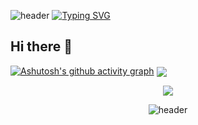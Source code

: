 ![header](https://capsule-render.vercel.app/api?type=waving&color=auto&height=200&section=header&text=Welcome%20to%20My%20Homepage!%20&fontColor=dec7fa&fontSize=50&theme=tokyonight)
[![Typing SVG](https://readme-typing-svg.demolab.com?font=Fira+Code&pause=1000&color=B626A6A1&background=5A3FFF00&center=true%C2%A0%E7%9C%9F&vCenter=true%C2%A0%E7%9C%9F&multiline=true&repeat=true%C2%A0%E7%9C%9F&random=false%C2%A0%E5%81%87&width=435&height=70&lines=Do+your+best+today+;You're+great+today+too+%EF%BC%81)](https://git.io/typing-svg)
## Hi there 👋


[![Ashutosh's github activity graph](https://github-readme-activity-graph.vercel.app/graph?username=Neutrin1&&theme=tokyo-night)](https://github.com/ashutosh00710/github-readme-activity-graph)
 <img align="center" src="https://github-readme-stats.vercel.app/api/wakatime?username=Neutrin1&theme=transparent&hide_border=true&layout=compact&langs_count=22" />

<div align="center">
<img align="center" src="https://skillicons.dev/icons?i=windows,linux,git,github,pytorch,c,cpp,py&theme=dark" />
  
<!--
**Neutrin1/Neutrin1** is a ✨ _special_ ✨ repository because its `README.md` (this file) appears on your GitHub profile.

Here are some ideas to get you started:

- 🔭 I’m currently working on ...
- 🌱 I’m currently learning ...
- 👯 I’m looking to collaborate on ...
- 🤔 I’m looking for help with ...
- 💬 Ask me about ...
- 📫 How to reach me: ...
- 😄 Pronouns: ...
- ⚡ Fun fact: ...
-->

![header](https://capsule-render.vercel.app/api?type=venom&color=auto&height=100&section=header&text=Wish%20u%20have%20a%20nice%20day&fontSize=30&theme=tokyonight)
